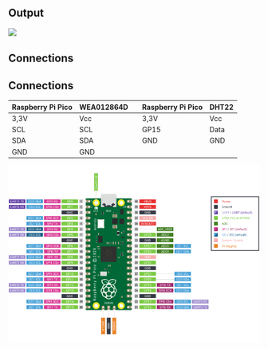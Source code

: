 ## Output
![](https://github.com/DochevM/Raspberry-Pi-Pico/blob/main/Documents/Output_Oled.gif)
## Connections

## Connections

| Raspberry Pi Pico |     WEA012864D     |               | Raspberry Pi Pico |       DHT22        |
| ----------------- | ------------------ | ------------  | ----------------- | ------------------ |
| 3,3V              | Vcc                |               | 3,3V              | Vcc                |
| SCL               | SCL                |               | GP15              | Data               |
| SDA               | SDA                |               | GND               | GND                |
| GND               | GND                |               |                   |                    |


![alt text](https://github.com/DochevM/Raspberry-Pi-Pico/blob/main/Documents/pico-pinout.png)
